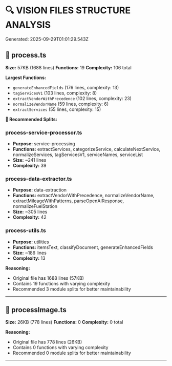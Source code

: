 # 🔍 VISION FILES STRUCTURE ANALYSIS

Generated: 2025-09-29T01:01:29.543Z

## 📁 process.ts

**Size:** 57KB (1688 lines)
**Functions:** 19
**Complexity:** 106 total

**Largest Functions:**
- `generateEnhancedFields` (176 lines, complexity: 13)
- `tagServicesV1` (103 lines, complexity: 8)
- `extractVendorWithPrecedence` (102 lines, complexity: 23)
- `normalizeVendorName` (59 lines, complexity: 6)
- `extractServices` (55 lines, complexity: 15)

**🎯 Recommended Splits:**

### process-service-processor.ts
- **Purpose:** service-processing
- **Functions:** extractServices, categorizeService, calculateNextService, normalizeServices, tagServicesV1, serviceNames, serviceList
- **Size:** ~241 lines
- **Complexity:** 39

### process-data-extractor.ts
- **Purpose:** data-extraction
- **Functions:** extractVendorWithPrecedence, normalizeVendorName, extractMileageWithPatterns, parseOpenAIResponse, normalizeFuelStation
- **Size:** ~305 lines
- **Complexity:** 42

### process-utils.ts
- **Purpose:** utilities
- **Functions:** itemsText, classifyDocument, generateEnhancedFields
- **Size:** ~186 lines
- **Complexity:** 13

**Reasoning:**
- Original file has 1688 lines (57KB)
- Contains 19 functions with varying complexity
- Recommended 3 module splits for better maintainability

---

## 📁 processImage.ts

**Size:** 26KB (778 lines)
**Functions:** 0
**Complexity:** 0 total

**Reasoning:**
- Original file has 778 lines (26KB)
- Contains 0 functions with varying complexity
- Recommended 0 module splits for better maintainability

---


